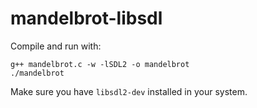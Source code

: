 # mandelbrot-libsdl

Compile and run with:
```
g++ mandelbrot.c -w -lSDL2 -o mandelbrot
./mandelbrot
```

Make sure you have `libsdl2-dev` installed in your system.
